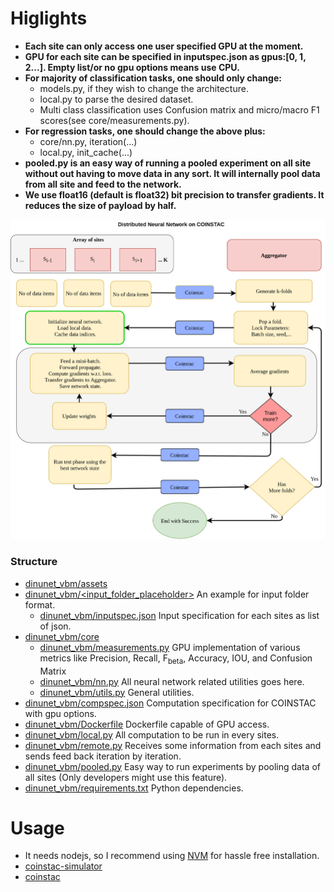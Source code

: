 # Higlights
* **Each site can only access one user specified GPU at the moment.** 
* **GPU for each site can be specified in inputspec.json as gpus:[0, 1, 2...]. Empty list/or no gpu options means use CPU.**
* **For majority of classification tasks, one should only change:**
    * models.py, if they wish to change the architecture.
    * local.py to parse the desired dataset.
    * Multi class classification uses Confusion matrix and micro/macro F1 scores(see core/measurements.py). 
* **For regression tasks, one should change the above plus:**
    * core/nn.py, iteration(...)
    * local.py, init_cache(...)
* **pooled.py is an easy way of running a pooled experiment on all site without out having to move data in any sort. It will internally pool data from all site and feed to the network.**
* **We use float16 (default is float32) bit precision to transfer gradients. It reduces the size of payload by half.**

![DINUNET_vbm](assets/dinunet.png)
### Structure
* [dinunet_vbm/assets](https://github.com/trendscenter/dinunet_vbm/tree/master/assets)
* [dinunet_vbm/<input_folder_placeholder>](https://github.com/trendscenter/dinunet_vbm/tree/master/test) An example for input folder format.
    * [dinunet_vbm/inputspec.json](https://github.com/trendscenter/dinunet_vbm/blob/master/test/inputspec.json) Input specification for each sites as list of json.
* [dinunet_vbm/core](https://github.com/trendscenter/dinunet_vbm/tree/master/core)
    * [dinunet_vbm/measurements.py](https://github.com/trendscenter/dinunet_vbm/blob/master/core/measurements.py) GPU implementation of various metrics like Precision, Recall, F<sub>beta</sub>, Accuracy, IOU, and Confusion Matrix
    * [dinunet_vbm/nn.py](https://github.com/trendscenter/dinunet_vbm/blob/master/core/nn.py) All neural network related utilities goes here.
    * [dinunet_vbm/utils.py](https://github.com/trendscenter/dinunet_vbm/blob/master/core/utils.py) General utilities.
* [dinunet_vbm/compspec.json](https://github.com/trendscenter/dinunet_vbm/blob/master/compspec.json) Computation specification for COINSTAC with gpu options.
* [dinunet_vbm/Dockerfile](https://github.com/trendscenter/dinunet_vbm/blob/master/Dockerfile) Dockerfile capable of GPU access.
* [dinunet_vbm/local.py](https://github.com/trendscenter/dinunet_vbm/blob/master/local.py) All computation to be run in every sites.
* [dinunet_vbm/remote.py](https://github.com/trendscenter/dinunet_vbm/blob/remote.py) Receives some information from each sites and sends feed back iteration by iteration.
* [dinunet_vbm/pooled.py](https://github.com/trendscenter/dinunet_vbm/blob/pooled.py) Easy way to run experiments by pooling data of all sites (Only developers might use this feature).
* [dinunet_vbm/requirements.txt](https://github.com/trendscenter/dinunet_vbm/blob/master/requirements.txt) Python dependencies.

# Usage
* It needs nodejs, so I recommend using [NVM](https://github.com/nvm-sh/nvm) for hassle free installation.
* [coinstac-simulator](https://github.com/trendscenter/coinstac/tree/master/packages/coinstac-simulator)
* [coinstac](https://github.com/trendscenter/coinstac)

